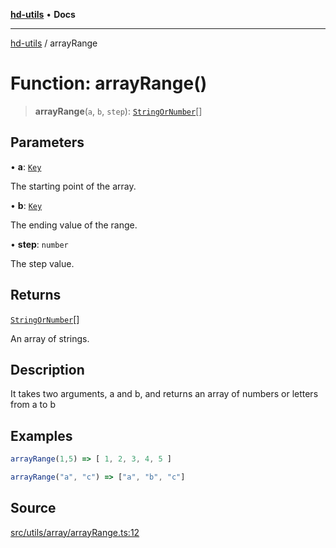 [**hd-utils**](../README.md) • **Docs**

***

[hd-utils](../globals.md) / arrayRange

# Function: arrayRange()

> **arrayRange**(`a`, `b`, `step`): [`StringOrNumber`](../type-aliases/StringOrNumber.md)[]

## Parameters

• **a**: [`Key`](../type-aliases/Key.md)

The starting point of the array.

• **b**: [`Key`](../type-aliases/Key.md)

The ending value of the range.

• **step**: `number`

The step value.

## Returns

[`StringOrNumber`](../type-aliases/StringOrNumber.md)[]

An array of strings.

## Description

It takes two arguments, a and b, and returns an array of numbers or letters from a to b

## Examples

```ts
arrayRange(1,5) => [ 1, 2, 3, 4, 5 ]
```

```ts
arrayRange("a", "c") => ["a", "b", "c"]
```

## Source

[src/utils/array/arrayRange.ts:12](https://github.com/AhmadHddad/h-utils/blob/8e9e542f98b1a43a336ce585dc8666b21b0e894d/src/utils/array/arrayRange.ts#L12)
